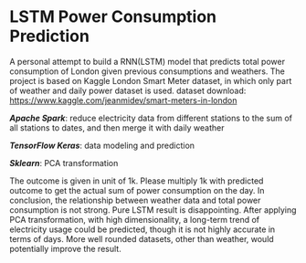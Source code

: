 # LSTM Power Consumption Prediction
A personal attempt to build a RNN(LSTM) model that predicts total power consumption of London given previous consumptions and weathers.
The project is based on Kaggle London Smart Meter dataset, in which only part of weather and daily power dataset is used.
dataset download: https://www.kaggle.com/jeanmidev/smart-meters-in-london

***Apache Spark***: reduce electricity data from different stations to the sum of all stations to dates, and then merge it with daily weather

***TensorFlow Keras***: data modeling and prediction

***Sklearn***: PCA transformation

The outcome is given in unit of 1k. Please multiply 1k with predicted outcome to get the actual sum of power consumption on the day.
In conclusion, the relationship between weather data and total power consumption is not strong. Pure LSTM result is disappointing. After applying PCA transformation, with high dimensionality, a long-term trend of electricity usage could be predicted, though it is not highly accurate in terms of days. More well rounded datasets, other than weather, would potentially improve the result.
